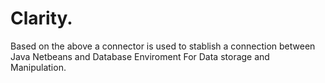 # Clarity.
Based on the above a connector is used to stablish a connection between Java Netbeans and Database Enviroment For Data storage and Manipulation.
